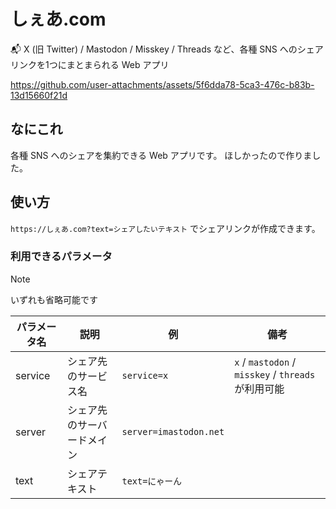 # しぇあ.com

📬 X (旧 Twitter) / Mastodon / Misskey / Threads など、各種 SNS へのシェアリンクを1つにまとまられる Web アプリ

https://github.com/user-attachments/assets/5f6dda78-5ca3-476c-b83b-13d15660f21d

## なにこれ

各種 SNS へのシェアを集約できる Web アプリです。 ほしかったので作りました。

## 使い方

`https://しぇあ.com?text=シェアしたいテキスト` でシェアリンクが作成できます。

### 利用できるパラメータ

> [!NOTE]
>
> いずれも省略可能です

| パラメータ名 | 説明                       | 例                     | 備考                                                |
| ------------ | -------------------------- | ---------------------- | --------------------------------------------------- |
| service      | シェア先のサービス名       | `service=x`            | `x` / `mastodon` / `misskey` / `threads` が利用可能 |
| server       | シェア先のサーバードメイン | `server=imastodon.net` |                                                     |
| text         | シェアテキスト             | `text=にゃーん`        |                                                     |
